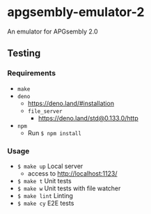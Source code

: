 # apgsembly-emulator-2
An emulator for APGsembly 2.0

## Testing
### Requirements
* `make`
* `deno`
    * https://deno.land/#installation
    * `file_server`
        * https://deno.land/std@0.133.0/http
* `npm`
    * Run `$ npm install`

### Usage
* `$ make up` Local server
    * access to [http://localhost:1123/](http://localhost:1123/)
* `$ make t` Unit tests
* `$ make w` Unit tests with file watcher
* `$ make lint` Linting
* `$ make cy` E2E tests
